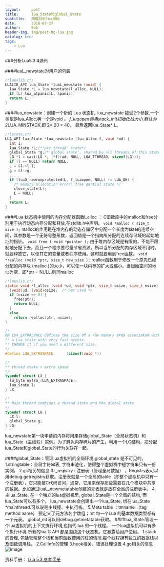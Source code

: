 ```yaml
---
layout:     post
title:      lua_State和global_state
subtitle:   简略分析lua源码
date:       2018-07-27
author:     Bob
header-img: img/post-bg-lua.jpg
catalog: true
tags:
    - Lua
---
```


###分析Lua5.3.4源码

####luaL_newstate对用户的包装
```c
/*lauxlib.c*/
LUALIB_API lua_State *luaL_newstate (void) {
  lua_State *L = lua_newstate(l_alloc, NULL);
  if (L) lua_atpanic(L, &panic);
  return L;
}
```

####lua_newstate：创建一个新的 Lua 状态机.
lua_newstate 接受2个参数,一个类型是lua_Alloc,另一个是void *。
f_luaopen调用stack_init初始化栈大小,默认为2*LUA_MINSTACK,即 2* 20 = 40。
最后返回lua_State* L。
```c
/*lstate.c*/
LUA_API lua_State *lua_newstate (lua_Alloc f, void *ud) {
  int i;
  lua_State *L;/*'per thread' state*/
  global_State *g;/*'global state', shared by all threads of this state*/
  LG *l = cast(LG *, (*f)(ud, NULL, LUA_TTHREAD, sizeof(LG)));
  if (l == NULL) return NULL;
  L = &l->l.l;
  g = &l->g;
  ...
  if (luaD_rawrunprotected(L, f_luaopen, NULL) != LUA_OK) {
    /* memory allocation error: free partial state */
    close_state(L);
    L = NULL;
  }
  return L;
}
```

####Lua 状态机中使用的内存分配器函数l_alloc ：
C函数库中的malloc和free分别用于执行动态内存分配和释放,在stdlib.h中声明。
`void *malloc ( size_t size );`
 malloc的作用是在堆内存的动态存储区中分配一个长度为size的连续空间，其参数是一个无符号整形数，返回值是一个指向所分配的连续存储域的起始地址的指针。
`void free ( void *pointer );`
由于堆内存区域是有限的，不能不限制地分配下去，而且一个程序要尽量节省资源，所以当所分配的内存区域不用时，就要释放它，以便其它的变量或者程序使用。这时就要用到free函数。
 `void *realloc (void *ptr, size_t new_size );`
 realloc函数用于修改一个原先已经分配的内存块
 (malloc )的大小，可以使一块内存的扩大或缩小。当起始空间的地址为空，即*ptr = NULL,则同malloc
```c
/*lauxlib.c*/
static void *l_alloc (void *ud, void *ptr, size_t osize, size_t nsize) {
  (void)ud; (void)osize;  /* not used */
  if (nsize == 0) {
    free(ptr);
    return NULL;
  }
  else
    return realloc(ptr, nsize);
}
```

```c
/*
@@ LUA_EXTRASPACE defines the size of a raw memory area associated with
** a Lua state with very fast access.
** CHANGE it if you need a different size.
*/
#define LUA_EXTRASPACE		(sizeof(void *))

/*
** thread state + extra space
*/
typedef struct LX {
  lu_byte extra_[LUA_EXTRASPACE];
  lua_State l;
} LX;
```
```c
/*
** Main thread combines a thread state and the global state
*/
typedef struct LG {
  LX l;
  global_State g; 
} LG;
```
lua_newstate第一块申请的内存将用来存储global_State（全局状态机）和lua_State（主线程）实例。为了避免内存碎片的产生，利用一个LG结构，把分配lua_State和global_State的行为关联在一起。

####global_State：管理lua虚拟机的全局环境,global_state 是不可见的。
    1.stringtable：全局字符串表, 字符串池化，使得整个虚拟机中短字符串只有一份实例。
    2.gc相关的信息
    3.l_registry : 注册表（管理全局数据） ，Registry表可以用debug.getregistry获取。注册表就是一个全局的table（即整个虚拟机中只有一个注册表），它只能被C代码访问，通常，它用来保存那些需要在几个模块中共享的数据。比如通过luaL_newmetatable创建的元表就是放在全局的注册表中。
    4.主lua_State, 在一个独立的lua虚拟机里, global_State是一个全局的结构,
     而lua_State可以有多个。 lua_newstate会创建出一个lua_State, 绑在lua_State *mainthread.可以说是主线程、主执行栈。
    5.Meta table ：tmname （tag method name） 预定义了元方法名字数组；mt 每一个Lua 的基本数据类型都有一个元表。 global_mt可以用debug.getmetatable获取。
####lua_State:管理一个lua虚拟机的上下文执行环境,也指代 lua 的一个线程。 一个lua虚拟机可以有多个执行环境.所有的lua C API 都是围绕这个状态机。它暴露给用户使用。
    1.stack的管理, 包括管理整个栈和当前函数使用的栈的情况.每个线程拥有独立的数据栈以及函数调用栈。
    2.CallInfo的管理
    3.hook相关、错误处理设置
    4.gc相关的信息
 ![image](https://chenanbao.github.io/img/pos_1.jpg)


资料手册：
 [Lua 5.3 参考手册](https://cloudwu.github.io/lua53doc/manual.html)